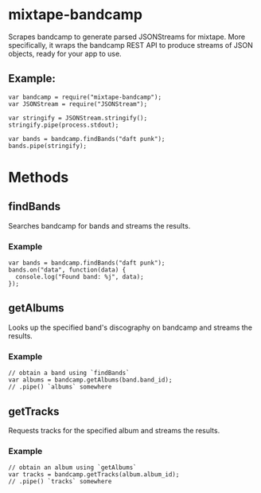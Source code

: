 # mixtape-bandcamp
Scrapes bandcamp to generate parsed JSONStreams for mixtape. More specifically, it wraps the bandcamp REST API to produce streams of JSON objects, ready for your app to use.

## Example:

    var bandcamp = require("mixtape-bandcamp");
    var JSONStream = require("JSONStream");

    var stringify = JSONStream.stringify();
    stringify.pipe(process.stdout);

    var bands = bandcamp.findBands("daft punk");
    bands.pipe(stringify);

# Methods

## findBands

Searches bandcamp for bands and streams the results.

### Example

    var bands = bandcamp.findBands("daft punk");
    bands.on("data", function(data) {
      console.log("Found band: %j", data);
    });

## getAlbums

Looks up the specified band's discography on bandcamp and streams the results.

### Example

    // obtain a band using `findBands`
    var albums = bandcamp.getAlbums(band.band_id);
    // .pipe() `albums` somewhere

## getTracks

Requests tracks for the specified album and streams the results.

### Example

    // obtain an album using `getAlbums`
    var tracks = bandcamp.getTracks(album.album_id);
    // .pipe() `tracks` somewhere

